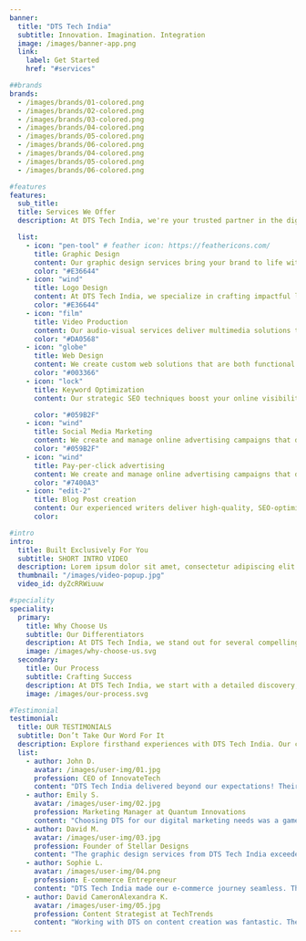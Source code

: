 ```yaml
---
banner:
  title: "DTS Tech India"
  subtitle: Innovation. Imagination. Integration
  image: /images/banner-app.png
  link:
    label: Get Started
    href: "#services"

##brands
brands:
  - /images/brands/01-colored.png
  - /images/brands/02-colored.png
  - /images/brands/03-colored.png
  - /images/brands/04-colored.png
  - /images/brands/05-colored.png
  - /images/brands/06-colored.png
  - /images/brands/04-colored.png
  - /images/brands/05-colored.png
  - /images/brands/06-colored.png

#features
features:
  sub_title:
  title: Services We Offer
  description: At DTS Tech India, we're your trusted partner in the digital world, offering a range of services to enhance your online presence and boost your brand's appeal. Our expert team combines creativity and technology to deliver innovative solutions tailored to your unique needs. We empower your brand with the tools and strategies required for success in the digital age. Explore our services to achieve your digital objectives and excel online.

  list:
    - icon: "pen-tool" # feather icon: https://feathericons.com/
      title: Graphic Design
      content: Our graphic design services bring your brand to life with captivating visuals, including logos, marketing collateral, and user interfaces. We excel at creating designs that engage your audience and communicate your brand's identity effectively.
      color: "#E36644"
    - icon: "wind"
      title: Logo Design
      content: At DTS Tech India, we specialize in crafting impactful logos that go beyond aesthetics. Our designs uniquely capture your brand essence, ensuring a lasting and memorable connection with your audience. Trust us to elevate your brand identity with creativity and precision.
      color: "#E36644"
    - icon: "film"
      title: Video Production
      content: Our audio-visual services deliver multimedia solutions that enhance your brand's visual and auditory appeal. We specialize in video production, interactive presentations, and animations that captivate your audience.
      color: "#DA0568"
    - icon: "globe"
      title: Web Design
      content: We create custom web solutions that are both functional and responsive, ensuring your digital presence is top-notch. Our development services encompass web design, web application development, and e-commerce solutions.
      color: "#003366"
    - icon: "lock"
      title: Keyword Optimization
      content: Our strategic SEO techniques boost your online visibility, increase search engine rankings, and drive organic traffic to your website. We optimize your digital content to help you stand out in search results.

      color: "#059B2F"
    - icon: "wind"
      title: Social Media Marketing
      content: We create and manage online advertising campaigns that drive traffic, increase conversions, and deliver a substantial return on investment. Our services cover pay-per-click advertising, display ads, and ad campaign management.
      color: "#059B2F"
    - icon: "wind"
      title: Pay-per-click advertising
      content: We create and manage online advertising campaigns that drive traffic, increase conversions, and deliver a substantial return on investment. Our services cover pay-per-click advertising, display ads, and ad campaign management.
      color: "#7400A3"
    - icon: "edit-2"
      title: Blog Post creation
      content: Our experienced writers deliver high-quality, SEO-optimized content that attracts and retains your audience's interest. We specialize in blog posts, articles, and website content to help your message resonate effectively.
      color:

#intro
intro:
  title: Built Exclusively For You
  subtitle: SHORT INTRO VIDEO
  description: Lorem ipsum dolor sit amet, consectetur adipiscing elit. Morbi egestas </br> Werat viverra id et aliquet. vulputate egestas sollicitudin.
  thumbnail: "/images/video-popup.jpg"
  video_id: dyZcRRWiuuw

#speciality
speciality:
  primary:
    title: Why Choose Us
    subtitle: Our Differentiators
    description: At DTS Tech India, we stand out for several compelling reasons -
    image: /images/why-choose-us.svg
  secondary:
    title: Our Process
    subtitle: Crafting Success
    description: At DTS Tech India, we start with a detailed discovery, crafting a tailored strategy for your project's success. Moving into design and development, we prioritize quality and open communication. Post-completion, our commitment extends with ongoing support, ensuring your vision becomes a seamless reality.
    image: /images/our-process.svg

#Testimonial
testimonial:
  title: OUR TESTIMONIALS
  subtitle: Don’t Take Our Word For It
  description: Explore firsthand experiences with DTS Tech India. Our clients share success stories, highlighting our commitment to excellence, innovation, and satisfaction. Discover why businesses choose us as their trusted digital partner.
  list:
    - author: John D.
      avatar: /images/user-img/01.jpg
      profession: CEO of InnovateTech
      content: "DTS Tech India delivered beyond our expectations! Their innovative approach to web development transformed our online presence. Professional, efficient, and a pleasure to work with."
    - author: Emily S.
      avatar: /images/user-img/02.jpg
      profession: Marketing Manager at Quantum Innovations
      content: "Choosing DTS for our digital marketing needs was a game-changer. Their strategies significantly increased our online reach, and the results were outstanding. Highly recommend their expertise!"
    - author: David M.
      avatar: /images/user-img/03.jpg
      profession: Founder of Stellar Designs
      content: "The graphic design services from DTS Tech India exceeded all our hopes. They brought our vision to life with creative flair and attention to detail. Exceptional work!"
    - author: Sophie L.
      avatar: /images/user-img/04.png
      profession: E-commerce Entrepreneur
      content: "DTS Tech India made our e-commerce journey seamless. Their development services resulted in a user-friendly site, and their ongoing support ensures it stays top-notch. Extremely satisfied!"
    - author: David CameronAlexandra K.
      avatar: /images/user-img/05.jpg
      profession: Content Strategist at TechTrends
      content: "Working with DTS on content creation was fantastic. Their writers are not only skilled but also understand the nuances of our industry. Engaging, informative, and consistently high-quality content."
---
```

